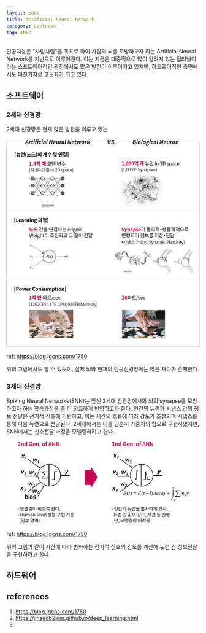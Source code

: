 ```yaml
---
layout: post
title: Artificial Neural Network
category: Lectures
tag: ANNs
---
```


인공지능은 "사람처럼"을 목표로 하여 사람의 뇌를 모방하고자 하는 Artificial Neural Network를 기반으로 이루어진다. 이는 지금은 대중적으로 많이 알려져 있는 딥러닝이라는 소프트웨어적인 관점에서도 많은 발전이 이루어지고 있지만, 하드웨어적인 측면에서도 마찬가지로 고도화가 되고 있다. 

## 소프트웨어

### 2세대 신경망

2세대 신경망은 현재 많은 발전을 이루고 있는 

<img src='/assets/dl/ann2.jfif'>

ref: https://blog.lgcns.com/1750


위의 그림에서도 알 수 있듯이, 실제 뇌와 현재의 인공신경망에는 많은 차이가 존재한다. 

### 3세대 신경망

Spiking Neural Networks(SNN)는 앞선 2세대 신경망에서의 뇌의 synapse를 모방하고자 하는 학습과정을 좀 더 정교하게 반영하고자 한다. 인간의 뉴런과 시냅스 간의 정보 전달은 전기적 신호에 기반하고, 이는 시간의 흐름에 따라 강도가 조절되며 시냅스를 통해 다음 뉴런으로 전달된다. 2세대에서는 이를 단순히 가중치의 합으로 구현하였지만, SNN에서는 신호전달 과정을 모델링하려고 한다. 

<img src='/assets/dl/ann3.jfif'>

ref: https://blog.lgcns.com/1750

위의 그림과 같이 시간에 따라 변화하는 전기적 신호의 강도를 계산해 뉴런 간 정보전달을 구현하려고 한다. 


## 하드웨어


## references
1. https://blog.lgcns.com/1750
2. https://jinseob2kim.github.io/deep_learning.html
3. 